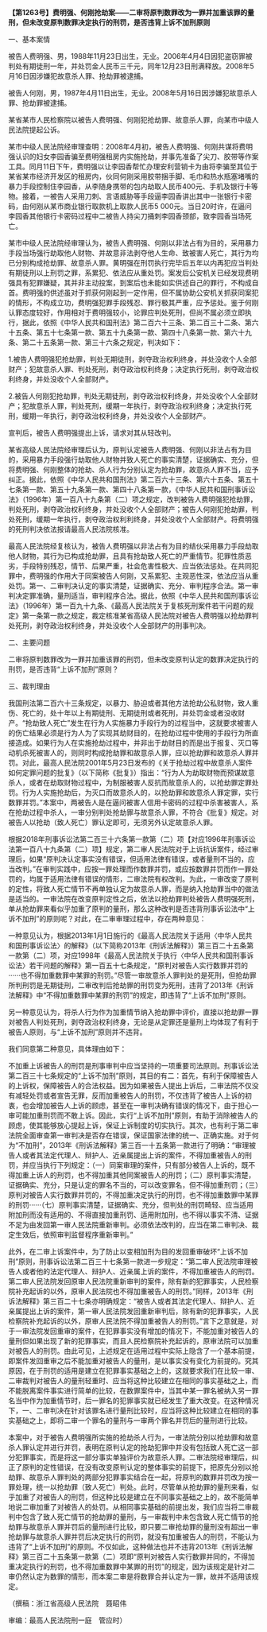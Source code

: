 **【第1263号】费明强、何刚抢劫案——二审将原判数罪改为一罪并加重该罪的量刑，但未改变原判数罪决定执行的刑罚，是否违背上诉不加刑原则**

一、基本案情

被告人费明强、男，1988年11月23日出生，无业。2006年4月4日因犯盗窃罪被判处有期徒刑一年，并处罚金人民币三千元，同年12月23日刑满释放。2008年5月16日因涉嫌犯故意杀人罪、抢劫罪被逮捕。

被告人何刚，男，1987年4月11日出生，无业。2008年5月16日因涉嫌犯故意杀人罪、抢劫罪被逮捕。

某省某市人民检察院以被告人费明强、何刚犯抢劫罪、故意杀人罪，向某市中级人民法院提起公诉。

某市中级人民法院经审理查明：2008年4月初，被告人费明强、何刚共谋将费明强认识的妇女李园香骗至费明强租房内实施抢劫，并事先准备了尖刀、胶带等作案工具。同月11日下午，费明强以让李园香帮忙办理安利营销卡为由将李骗至其位于某省某市经济开发区的租房内，伙同何刚采用胶带捆手脚、毛巾和热水瓶塞堵嘴的暴力手段控制住李园香，从李随身携带的包内劫取人民币400元、手机及银行卡等物。接着，一被告人采用刀刺、言语威胁等手段逼李园香讲出其中一张银行卡密码，由何刚从某市商业银行取款机上取款人民币5 000元。当日20时许，在逼问李园香其他银行卡密码过程中二被告人持尖刀捅刺李园香颈部，致李园香当场死亡。

某市中级人民法院经审理认为，被告人费明强、何刚以非法占有为目的，采用暴力手段当场强行劫取他人财物、并故意非法剥夺他人生命、致被害人死亡，其行为均已分别构成抢劫罪、故意杀人罪。黄明强在刑罚执行完毕后五年以内再犯应当判处有期徒刑以上刑罚之罪，系累犯、依法应从重处罚。案发后公安机关已经发现费明强具有犯罪嫌疑，其并非主动投案，到案后也未能如实供述自己的罪行，不构成自首。费明强的供述虽对于抓获何刚起到一定作用，但不属协助公安机关抓获同案犯的情形，不构成立功，费明强犯罪手段残忍、罪行极其严重，应予惩处。鉴于何刚认罪态度较好，作用相对于费明强较小，论罪应判处死刑，但尚不属必须立即执行，据此，依照《中华人民共和国刑法》第二百六十三条、第二百三十二条、第六十五条、第五十七条第一款、第五十九条第一款、第四十八条第一款、第六十九条、第二十五条第一款、第三十六条之规定，判决如下：

1.被告人费明强犯抢劫罪，判处无期徒刑，剥夺政治权利终身，并处没收个人全部财产；犯故意杀人罪、判处死刑，剥夺政治权利终身；决定执行死刑，剥夺政治权利终身，并处没收个人全部财产。

2.被告人何刚犯抢劫罪，判处无期徒刑，剥夺政治权利终身，并处没收个人全部财产；犯故意杀人罪，判处死刑，缓期一年执行，剥夺政治权利终身；决定执行死刑，缓期一年执行，剥夺政治权利终身，并处没收个人全部财产。

宣判后，被告人费明强提出上诉，请求对其从轻改判。

某省高级人民法院经审理后认为，原判认定被告人费明强、何刚以非法占有为目的，采用暴力手段强行劫取他人财物并致人死亡的事实清楚，证据确实、充分，但将费明强、何刚整体的抢劫、杀人行为分别认定为抢劫罪，故意杀人罪不当，应予纠正。据此，依照《中华人民共和国刑法》第二百六十三条、第六十五条、第五十七条第一款、第五十九条第一款、第四十八条第一款，《中华人民共和国刑事诉讼法》（1996年）第一百八十九条第（二）项之规定，改判被告人费明强犯抢劫罪，判处死刑，剥夺政治权利终身，并处没收个人全部财产；被告人何刚犯抢劫罪，判处死刑，缓期一年执行，剥夺政治权利利终身，并处没收个人全部财产。将费明强的死刑判决依法报请最高人民法院核准。

最高人民法院经复核认为，被告人费明强以非法占有为目的结伙采用暴力手段劫取他人财物，其行为已构成抢劫罪，且具有抢劫致人死亡的严重情节。犯罪性质恶劣，手段特别残忍，情节、后果严重，社会危害性极大、应当依法惩处。在共同犯罪中，费明强的作用大于同案被告人何刚，又系累犯、主观恶性深，依法应当从重处罚。第一、二审判决认定的事实清楚，证据确实、充分、审判程序合法。第一审判决定罪准确，量刑适当，审判程序合法。据此，依照《中华人民共和国刑事诉讼法》（1996年）第一百九十九条、《最高人民法院关于复核死刑案件若干问题的规定》第一条第一款之规定，裁定核准某省高级人民法院对被告人费明强以抢劫罪判处死刑，剥夺政治权利终身，并处没收个人全部财产的刑事判决。

二、主要问题

二审将原判数罪改为一罪并加重该罪的刑罚，但未改变原判认定的数罪决定执行的刑罚，是否违背“上诉不加刑”原则？

三、裁判理由

我国刑法第二百六十三条规定，以暴力、胁迫或者其他方法抢劫公私财物，致人重伤、死亡的，处十年以上有期徒刑、无期徒刑或者死刑，并处罚金或者没收财产。“抢劫致人死亡”发生在行为人实施暴力手段行为的过程当中，这就要求被害人的伤亡结果必须是行为人为了实现其劫财目的，在抢劫过程中使用的手段行为所直接造成。如果行为人在实施抢劫过程中，并非出于劫财目的而是出于报复、灭口等动机杀死被害人的，则同时构成抢劫罪和故意杀人罪，应以抢劫罪和故意杀人罪并罚。对此，最高人民法院2001年5月23日发布的《关于抢劫过程中故意杀人案件如何定罪问题的批复》（以下简称《批复》）指出：“行为人为劫取财物而预谋故意杀人，或者在劫取财物过程中，为制服被害人反抗而故意杀人的，以抢劫罪定罪处罚。行为人实施抢劫后，为灭口而故意杀人的，以抢劫罪和故意杀人罪定罪，实行数罪并罚。”本案中，两被告人是在逼问被害人信用卡密码的过程中杀害被害人，系在抢劫过程中杀人，一审分别判处抢劫罪与故意杀人罪，不符合《批复》规定。对被告人以抢劫（致人死亡）罪认定即可，无须另外认定故意杀人罪。

根据2018年刑事诉讼法第二百三十六条第一款第（二）项【对应1996年刑事诉讼法第一百八十九条第（二）项】规定，第二审人民法院对于上诉抗诉案件，经过审理后，如果“原判决认定事实没有错误，但适用法律有错误，或者量刑不当的，应当改判。”在审判实践中，应按一罪处理而作数罪并罚，或应按数罪并罚而作一罪处罚的，均属于适用法律有错误的情形，二审法院有权改判。为此，一审改变了原判的定性，将致人死亡情节不再单独认定为故意杀人罪，而是纳入抢劫罪当中的做法是适当的。一审法院在改变原判定性之后，依法以抢劫罪判处被告人费明强死刑，单从抢劫罪来看似乎加重了原判的量刑，那么这种改判是否违背刑事诉讼法中“上诉不加刑”的原则呢？对此，在二审审理过程中，存在两种意见：

一种意见认为，根据2013年1月1日施行的《最高人民法院关于适用〈中华人民共和国刑事诉讼法〉的解释》（以下简称2013年《刑诉法解释》）第三百二十五条第一款第（二）项，对应1998年《最高人民法院关于执行〈中华人民共和国刑事诉讼法〉若干问题的解释》第一百五十七条规定，“原判对被告人实行数罪并罚的······也不得加重数罪中某罪的刑罚。”尽管一审故意杀人罪判处的是死刑，但抢劫罪所判刑罚是无期徒刑，二审改判后抢劫罪的刑罚变为死刑，违背了2013年《刑诉法解释》中“不得加重数罪中某罪的刑罚”的规定，即违背了“上诉不加刑”原则。

另一种意见认为，将杀人行为作为加重情节纳入抢劫罪中评价，直接以抢劫罪一罪对被告人判处死刑，剥夺政治权利终身，无论是从定罪还是量刑上均体现了有利于被告人原则，与“上诉不加刑”原则并不违背。

我们同意第二种意见，具体理由如下：

不加重上诉被告人的刑罚是刑事审判中应当坚持的一项重要司法原则。刑事诉讼法第二百三十七条规定的“上诉不加刑”原则，其目的有二：首先，有利于保障被告人的上诉权，保障被告人的合法权益。因为如果被告人提出上诉后，二审法院不仅没有减轻处罚或者宣告无罪，反而加重被告人的刑罚，不仅违背了被告人上诉的初衷，也会增加被告人上诉的顾虑，甚至在一审判决确有错误的情况下，由于担心一审可能加重刑罚而不敢上诉。因此，实行“上诉不加刑”原则，有助于消除被告人的顾虑，使其能够放心提起上诉，保证上诉制度的切实执行。其次，也有利于第二审法院全面审查第一审判决是否存在错误，保证国家法律的统一、正确实施。对于何为“不加刑”，2013年《刑诉法解释》第三百一十五条第一款进行了明确：“审理被告人或者其法定代理人、辩护人、近亲属提出上诉的案件，不得加重被告人的刑罚，并应当执行下列规定：（一）同案审理的案件，只有部分被告人上诉的，既不得加重上诉人的刑罚，也不得加重其他同案被告人的刑罚；（二）原判事实清楚，证据确实、充分，只是认定的罪名不当的，可以改变罪名，但不得加重刑罚；（三）原判对被告人实行数罪并罚的，不得加重决定执行的刑罚，也不得加重数罪中某罪的刑罚······（七）原判事实清楚，证据确实、充分，但判处的刑罚畸轻、应当适用附加刑而没有适用的、不得直接加重刑罚、适用附加刑，也不得以事实不清、证据不足为由发回第一审人民法院重新审判。必须依法改判的，应当在第二审判决、裁定生效后，依照审判监督程序重新审判。”

此外，在二审上诉案件中，为了防止以变相加刑为目的发回重审破坏“上诉不加刑”原则，刑事诉讼法第二百三十七条第一款进一步规定：“第二审人民法院审理被告人或者他的法定代理人、辩护人、近亲属上诉的案件，不得加重被告人的刑罚。第二审人民法院发回原审人民法院重新审判的案件，除有新的犯罪事实，人民检察院补充起诉的以外，原审人民法院也不得加重被告人的刑罚。”同样，2013年《刑诉法解释》第三百二十七条亦明确规定：“被告人或者其法定代理人、辩护人、近亲属提出上诉的案件，第一审人民法院发回重新审判后，除有新的犯罪事实，人民检察院补充起诉的以外，原审人民法院不得加重被告人的刑罚。”言下之意就是，对于一审法院发回重审的案件，在犯罪事实没有增加的情况下，不能加重对被告人的量刑但如果出现了新的犯罪事实，而且人民检察院补充起诉的，原审法院可以加重对被告人的刑罚。由此可见，上述规定在适用过程中实际上隐含了一个基本前提，即案件发回重审之后不能加重对被告人的量刑，是以事实没有变化为前提的。究其原因，在于刑罚的适用是建立在犯罪事实基础之上的，这就要求我们在比较一审、二审裁判对被告人的量刑轻重时、应当将这种比较建立在相同的事实基础之上，而不能脱离案件事实进行简单的比较，在数罪案件中，当其中某一罪名被纳入另一罪名当中作为加重情节时，后一罪名的犯罪事实就已经发生了重大改变。在这种情况下，一、二审判决在针对该罪名进行量刑比较时，应当将这种比较建立在相同的事实基础之上，即将二审一个罪名的量刑与一审两个罪名并罚后的量刑进行比较。

本案中，对于被告人费明强所实施的抢劫杀人行为，一审法院分别以抢劫罪和故意杀人罪认定并进行并罚，表明在原判认定的抢劫犯罪中并没有包括致人死亡这一部分犯罪事实，而是将这一部分事实单独评价为故意杀人罪。二审法院经审理后，纠正了原判的定性错误，在没有改变原判认定的整体事实的前提下，把原先分别以抢劫罪、故意杀人罪判处的两部分犯罪事实结合在一起，将原判的数罪并罚改为按一罪处理，统一以抢劫罪（致人死亡）判处。此时，尽管单从抢劫罪的量刑来看，似乎加重了对被告人的刑罚，但这种比较是建立在不同事实基础之上的，故不能简单地说二审加重了对被告人的处罚。从相同事实基础的前提出发，我们应当将二审裁判中包含了致人死亡情节的抢劫罪的量刑，与一审裁判中未包含致人死亡情节的抢劫罪与故意杀人罪并罚后的量刑进行比较，即只要二审抢劫罪的量刑没有超出一审抢劫罪与故意杀人罪并罚后决定执行的刑罚，就没有加重被告人的刑罚，不能认为违背了“上诉不加刑”的原则。不仅如此，这种做法也并不违背2013年《刑诉法解释》第三百二十五条第一款第（二）项即“原判对被告人实行数罪并同的，不得加重决定执行的刑罚，也不得加重数罪中某罪的刑罚”的规定，因为该规定是针对二审仍然认定为数罪的情形，而本案二审是将数罪合并认定为一罪，故并不适用该规定。

（撰稿：浙江省高级人民法院　聂昭伟

审编：最高人民法院刑一庭　管应时）
